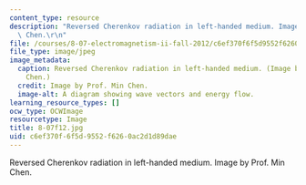 ```yaml
---
content_type: resource
description: "Reversed Cherenkov radiation in left-handed medium. Image by Prof. Min\
  \ Chen.\r\n"
file: /courses/8-07-electromagnetism-ii-fall-2012/c6ef370f6f5d9552f6260ac2d1d89dae_8-07f12.jpg
file_type: image/jpeg
image_metadata:
  caption: Reversed Cherenkov radiation in left-handed medium. (Image by Prof. Min
    Chen.)
  credit: Image by Prof. Min Chen.
  image-alt: A diagram showing wave vectors and energy flow.
learning_resource_types: []
ocw_type: OCWImage
resourcetype: Image
title: 8-07f12.jpg
uid: c6ef370f-6f5d-9552-f626-0ac2d1d89dae
---
```

Reversed Cherenkov radiation in left-handed medium. Image by Prof. Min Chen.
